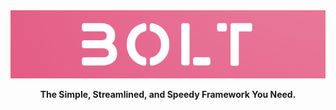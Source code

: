 <div align="center">
    <img src="https://github.com/theveryheavy/Bolt/blob/main/readmeFiles/images/logo.png?raw=true" alt="Bolt Logo" width="1500">
    <p><strong>The Simple, Streamlined, and Speedy Framework You Need.</strong></p>
</div>

